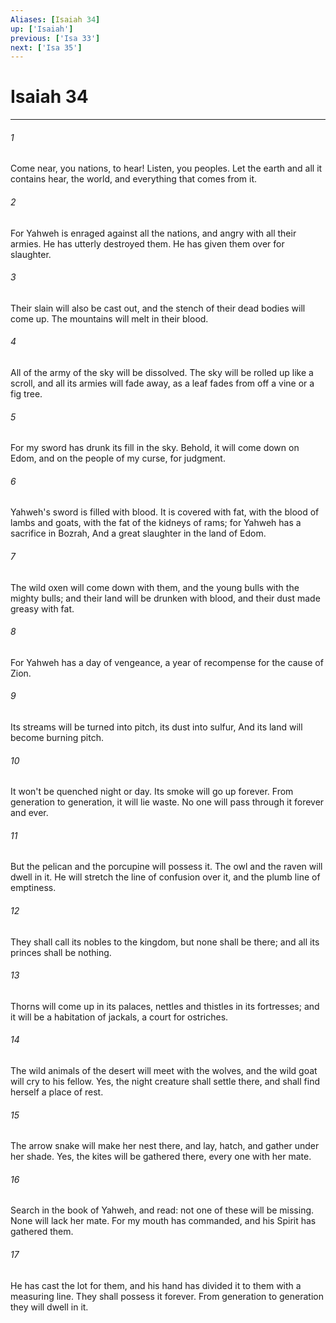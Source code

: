 ```yaml
---
Aliases: [Isaiah 34]
up: ['Isaiah']
previous: ['Isa 33']
next: ['Isa 35']
---
```

# Isaiah 34
***





###### 1 

Come near, you nations, to hear! Listen, you peoples. Let the earth and all it contains hear, the world, and everything that comes from it. 



###### 2 

For Yahweh is enraged against all the nations, and angry with all their armies. He has utterly destroyed them. He has given them over for slaughter. 



###### 3 

Their slain will also be cast out, and the stench of their dead bodies will come up. The mountains will melt in their blood. 



###### 4 

All of the army of the sky will be dissolved. The sky will be rolled up like a scroll, and all its armies will fade away, as a leaf fades from off a vine or a fig tree. 



###### 5 

For my sword has drunk its fill in the sky. Behold, it will come down on Edom, and on the people of my curse, for judgment. 



###### 6 

Yahweh's sword is filled with blood. It is covered with fat, with the blood of lambs and goats, with the fat of the kidneys of rams; for Yahweh has a sacrifice in Bozrah, And a great slaughter in the land of Edom. 



###### 7 

The wild oxen will come down with them, and the young bulls with the mighty bulls; and their land will be drunken with blood, and their dust made greasy with fat. 



###### 8 

For Yahweh has a day of vengeance, a year of recompense for the cause of Zion. 



###### 9 

Its streams will be turned into pitch, its dust into sulfur, And its land will become burning pitch. 



###### 10 

It won't be quenched night or day. Its smoke will go up forever. From generation to generation, it will lie waste. No one will pass through it forever and ever. 



###### 11 

But the pelican and the porcupine will possess it. The owl and the raven will dwell in it. He will stretch the line of confusion over it, and the plumb line of emptiness. 



###### 12 

They shall call its nobles to the kingdom, but none shall be there; and all its princes shall be nothing. 



###### 13 

Thorns will come up in its palaces, nettles and thistles in its fortresses; and it will be a habitation of jackals, a court for ostriches. 



###### 14 

The wild animals of the desert will meet with the wolves, and the wild goat will cry to his fellow. Yes, the night creature shall settle there, and shall find herself a place of rest. 



###### 15 

The arrow snake will make her nest there, and lay, hatch, and gather under her shade. Yes, the kites will be gathered there, every one with her mate. 



###### 16 

Search in the book of Yahweh, and read: not one of these will be missing. None will lack her mate. For my mouth has commanded, and his Spirit has gathered them. 



###### 17 

He has cast the lot for them, and his hand has divided it to them with a measuring line. They shall possess it forever. From generation to generation they will dwell in it.
